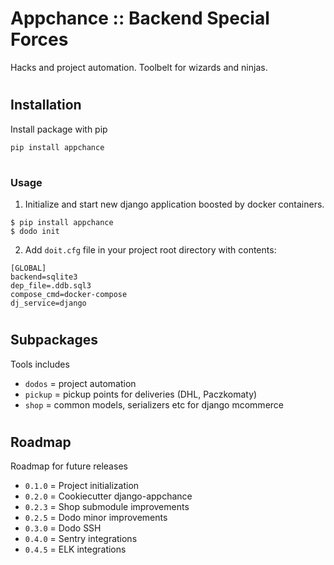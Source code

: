 # Appchance :: Backend Special Forces

Hacks and project automation. Toolbelt for wizards and ninjas.

#
## Installation
Install package with pip

    pip install appchance

#
### Usage
1. Initialize and start new django application boosted by docker containers.
```
$ pip install appchance
$ dodo init
```

2. Add `doit.cfg` file in your project root directory with contents:
```
[GLOBAL]
backend=sqlite3
dep_file=.ddb.sql3
compose_cmd=docker-compose
dj_service=django
```


#
## Subpackages
Tools includes

- `dodos` = project automation
- `pickup` = pickup points for deliveries (DHL, Paczkomaty)
- `shop` = common models, serializers etc for django mcommerce

#
## Roadmap
Roadmap for future releases

* `0.1.0` = Project initialization
* `0.2.0` = Cookiecutter django-appchance
* `0.2.3` = Shop submodule improvements
* `0.2.5` = Dodo minor improvements
* `0.3.0` = Dodo SSH
* `0.4.0` = Sentry integrations
* `0.4.5` = ELK integrations
